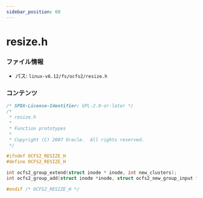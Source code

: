 ```yaml
---
sidebar_position: 60
---
```

# resize.h

### ファイル情報

- パス: `linux-v6.12/fs/ocfs2/resize.h`

### コンテンツ

```h
/* SPDX-License-Identifier: GPL-2.0-or-later */
/*
 * resize.h
 *
 * Function prototypes
 *
 * Copyright (C) 2007 Oracle.  All rights reserved.
 */

#ifndef OCFS2_RESIZE_H
#define OCFS2_RESIZE_H

int ocfs2_group_extend(struct inode * inode, int new_clusters);
int ocfs2_group_add(struct inode *inode, struct ocfs2_new_group_input *input);

#endif /* OCFS2_RESIZE_H */

```
